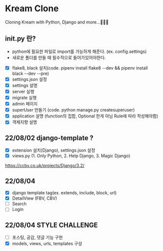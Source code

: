 # Kream Clone

Cloning Kream with Python, Django and more...💖🐍🦊

## **init**.py 란?

- python에 필요한 파일로 import를 가능하게 해준다. (ex. config.settings)
- 새로운 폴더를 만들 때 필수적으로 들어가있어야한다.

- [x] flake8, black 설치(code. pipenv install flake8 --dev && pipenv install black --dev --pre)
- [x] settings.json 설정
- [x] settings 설명
- [x] server 실행
- [x] migrate 실행
- [x] admin 페이지
- [x] superUser 만들기 (code. python manage.py createsuperuser)
- [x] application 설명 (function의 집합, Optional 한게 아님 Rule에 따라 작성해야함)
- [x] 객체지향 설명

## 22/08/02 django-template ?

- [x] extension 설치(Django), settings.json 설정
- [x] views.py (1. Only Python, 2. Help Django, 3. Magic Django)

https://ccbv.co.uk/projects/Django/3.2/

## 22/08/04

- [x] django template tag(ex. extends, include, block, url)
- [x] DetailView (FBV, CBV)
- [ ] Search
- [ ] Login

## 22/08/04 STYLE CHALLENGE

- [ ] 포스팅, 공감, 댓글 기능 구현
- [x] models, views, urls, templates 구성
